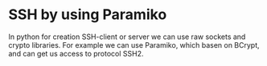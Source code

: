 # SSH by using Paramiko
In python for creation SSH-client or server we can use raw sockets and crypto libraries. For example we can use Paramiko, which basen on BCrypt, and can get us access to protocol SSH2.

<!-- 44 -->